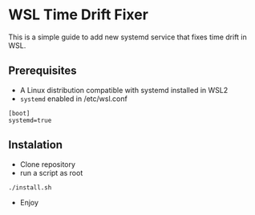 # WSL Time Drift Fixer

This is a simple guide to add new systemd service that fixes time drift in WSL.

## Prerequisites

- A Linux distribution compatible with systemd installed in WSL2
- `systemd` enabled in /etc/wsl.conf
```
[boot]
systemd=true
```
## Instalation
 - Clone repository
 - run a script as root
 ```
 ./install.sh 
 ```
 - Enjoy
